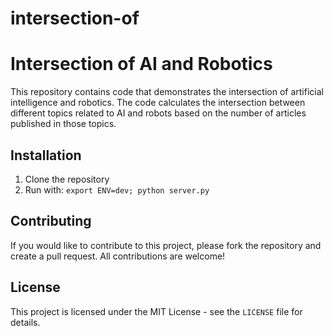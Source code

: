 # intersection-of

# Intersection of AI and Robotics

This repository contains code that demonstrates the intersection of artificial intelligence and robotics. The code calculates the intersection between different topics related to AI and robots based on the number of articles published in those topics.

## Installation

1. Clone the repository
2. Run with: `export ENV=dev; python server.py` 


## Contributing

If you would like to contribute to this project, please fork the repository and create a pull request. All contributions are welcome!

## License

This project is licensed under the MIT License - see the `LICENSE` file for details.
